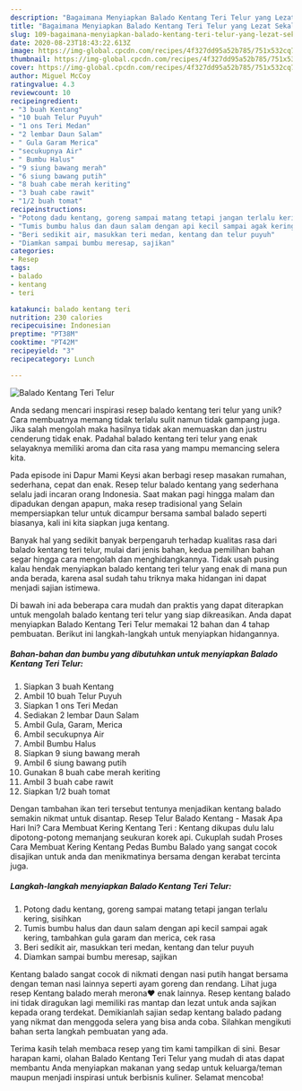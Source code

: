 ```yaml
---
description: "Bagaimana Menyiapkan Balado Kentang Teri Telur yang Lezat Sekali"
title: "Bagaimana Menyiapkan Balado Kentang Teri Telur yang Lezat Sekali"
slug: 109-bagaimana-menyiapkan-balado-kentang-teri-telur-yang-lezat-sekali
date: 2020-08-23T18:43:22.613Z
image: https://img-global.cpcdn.com/recipes/4f327dd95a52b785/751x532cq70/balado-kentang-teri-telur-foto-resep-utama.jpg
thumbnail: https://img-global.cpcdn.com/recipes/4f327dd95a52b785/751x532cq70/balado-kentang-teri-telur-foto-resep-utama.jpg
cover: https://img-global.cpcdn.com/recipes/4f327dd95a52b785/751x532cq70/balado-kentang-teri-telur-foto-resep-utama.jpg
author: Miguel McCoy
ratingvalue: 4.3
reviewcount: 10
recipeingredient:
- "3 buah Kentang"
- "10 buah Telur Puyuh"
- "1 ons Teri Medan"
- "2 lembar Daun Salam"
- " Gula Garam Merica"
- "secukupnya Air"
- " Bumbu Halus"
- "9 siung bawang merah"
- "6 siung bawang putih"
- "8 buah cabe merah keriting"
- "3 buah cabe rawit"
- "1/2 buah tomat"
recipeinstructions:
- "Potong dadu kentang, goreng sampai matang tetapi jangan terlalu kering, sisihkan"
- "Tumis bumbu halus dan daun salam dengan api kecil sampai agak kering, tambahkan gula garam dan merica, cek rasa"
- "Beri sedikit air, masukkan teri medan, kentang dan telur puyuh"
- "Diamkan sampai bumbu meresap, sajikan"
categories:
- Resep
tags:
- balado
- kentang
- teri

katakunci: balado kentang teri 
nutrition: 230 calories
recipecuisine: Indonesian
preptime: "PT38M"
cooktime: "PT42M"
recipeyield: "3"
recipecategory: Lunch

---
```



![Balado Kentang Teri Telur](https://img-global.cpcdn.com/recipes/4f327dd95a52b785/751x532cq70/balado-kentang-teri-telur-foto-resep-utama.jpg)

Anda sedang mencari inspirasi resep balado kentang teri telur yang unik? Cara membuatnya memang tidak terlalu sulit namun tidak gampang juga. Jika salah mengolah maka hasilnya tidak akan memuaskan dan justru cenderung tidak enak. Padahal balado kentang teri telur yang enak selayaknya memiliki aroma dan cita rasa yang mampu memancing selera kita.

Pada episode ini Dapur Mami Keysi akan berbagi resep masakan rumahan, sederhana, cepat dan enak. Resep telur balado kentang yang sederhana selalu jadi incaran orang Indonesia. Saat makan pagi hingga malam dan dipadukan dengan apapun, maka resep tradisional yang Selain mempersiapkan telur untuk dicampur bersama sambal balado seperti biasanya, kali ini kita siapkan juga kentang.

Banyak hal yang sedikit banyak berpengaruh terhadap kualitas rasa dari balado kentang teri telur, mulai dari jenis bahan, kedua pemilihan bahan segar hingga cara mengolah dan menghidangkannya. Tidak usah pusing kalau hendak menyiapkan balado kentang teri telur yang enak di mana pun anda berada, karena asal sudah tahu triknya maka hidangan ini dapat menjadi sajian istimewa.


Di bawah ini ada beberapa cara mudah dan praktis yang dapat diterapkan untuk mengolah balado kentang teri telur yang siap dikreasikan. Anda dapat menyiapkan Balado Kentang Teri Telur memakai 12 bahan dan 4 tahap pembuatan. Berikut ini langkah-langkah untuk menyiapkan hidangannya.

<!--inarticleads1-->

##### Bahan-bahan dan bumbu yang dibutuhkan untuk menyiapkan Balado Kentang Teri Telur:

1. Siapkan 3 buah Kentang
1. Ambil 10 buah Telur Puyuh
1. Siapkan 1 ons Teri Medan
1. Sediakan 2 lembar Daun Salam
1. Ambil  Gula, Garam, Merica
1. Ambil secukupnya Air
1. Ambil  Bumbu Halus
1. Siapkan 9 siung bawang merah
1. Ambil 6 siung bawang putih
1. Gunakan 8 buah cabe merah keriting
1. Ambil 3 buah cabe rawit
1. Siapkan 1/2 buah tomat


Dengan tambahan ikan teri tersebut tentunya menjadikan kentang balado semakin nikmat untuk disantap. Resep Telur Balado Kentang - Masak Apa Hari Ini? Cara Membuat Kering Kentang Teri : Kentang dikupas dulu lalu dipotong-potong memanjang seukuran korek api. Cukuplah sudah Proses Cara Membuat Kering Kentang Pedas Bumbu Balado yang sangat cocok disajikan untuk anda dan menikmatinya bersama dengan kerabat tercinta juga. 

<!--inarticleads2-->

##### Langkah-langkah menyiapkan Balado Kentang Teri Telur:

1. Potong dadu kentang, goreng sampai matang tetapi jangan terlalu kering, sisihkan
1. Tumis bumbu halus dan daun salam dengan api kecil sampai agak kering, tambahkan gula garam dan merica, cek rasa
1. Beri sedikit air, masukkan teri medan, kentang dan telur puyuh
1. Diamkan sampai bumbu meresap, sajikan


Kentang balado sangat cocok di nikmati dengan nasi putih hangat bersama dengan teman nasi lainnya seperti ayam goreng dan rendang. Lihat juga resep Kentang balado merah merona❤️ enak lainnya. Resep kentang balado ini tidak diragukan lagi memiliki ras mantap dan lezat untuk anda sajikan kepada orang terdekat. Demikianlah sajian sedap kentang balado padang yang nikmat dan menggoda selera yang bisa anda coba. Silahkan mengikuti bahan serta langkah pembuatan yang ada. 

Terima kasih telah membaca resep yang tim kami tampilkan di sini. Besar harapan kami, olahan Balado Kentang Teri Telur yang mudah di atas dapat membantu Anda menyiapkan makanan yang sedap untuk keluarga/teman maupun menjadi inspirasi untuk berbisnis kuliner. Selamat mencoba!
